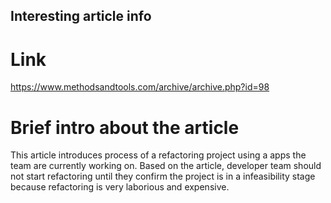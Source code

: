 ## Interesting article info 

# Link

https://www.methodsandtools.com/archive/archive.php?id=98

# Brief intro about the article

This article introduces process of a refactoring project using a apps the team are currently working on. Based on the article, developer team should not start refactoring until they confirm the project is in a infeasibility stage because refactoring is very laborious and expensive. 

